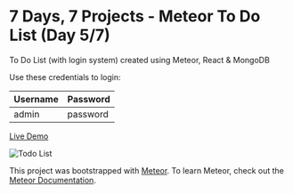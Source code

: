 # 7 Days, 7 Projects - Meteor To Do List (Day 5/7)

To Do List (with login system) created using Meteor, React & MongoDB

Use these credentials to login:

|Username|Password  |
|--|--|
| admin | password |

[Live Demo](http://meteor-todo-list.meteorapp.com/ "Live Demo")

![Todo List](https://awesomescreenshot.s3.amazonaws.com/image/2148957/11377956-b70a0221f513e19525d687540b81d7e0.png?X-Amz-Algorithm=AWS4-HMAC-SHA256&X-Amz-Credential=AKIAJSCJQ2NM3XLFPVKA%2F20210801%2Fus-east-1%2Fs3%2Faws4_request&X-Amz-Date=20210801T090905Z&X-Amz-Expires=28800&X-Amz-SignedHeaders=host&X-Amz-Signature=2a60e843e3c97dd16e5741bc6f1f0fedd7e76e7223a5d7d7fae7b35c49b83bf8)

This project was bootstrapped with [Meteor](https://github.com/meteor/meteor "Meteor"). To learn Meteor, check out the [Meteor Documentation](https://docs.meteor.com/ "Meteor Documentation").
